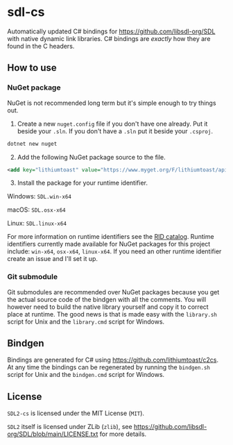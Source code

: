 # sdl-cs

Automatically updated C# bindings for https://github.com/libsdl-org/SDL with native dynamic link libraries. C# bindings are *exactly* how they are found in the C headers.

## How to use

### NuGet package

NuGet is not recommended long term but it's simple enough to try things out.

1. Create a new `nuget.config` file if you don't have one already. Put it beside your `.sln`. If you don't have a `.sln` put it beside your `.csproj`.
```bash
dotnet new nuget
```

2. Add the following NuGet package source to the file.
```xml
<add key="lithiumtoast" value="https://www.myget.org/F/lithiumtoast/api/v3/index.json" />
```

3. Install the package for your runtime identifier.

Windows: `SDL.win-x64`

macOS: `SDL.osx-x64` 

Linux: `SDL.linux-x64` 

For more information on runtime identifiers see the [RID catalog](https://docs.microsoft.com/en-us/dotnet/core/rid-catalog#using-rids). Runtime identifiers currently made available for NuGet packages for this project include: `win-x64`, `osx-x64`, `linux-x64`. If you need an other runtime identifier create an issue and I'll set it up.

### Git submodule

Git submodules are recommended over NuGet packages because you get the actual source code of the bindgen with all the comments.
You will however need to build the native library yourself and copy it to correct place at runtime. The good news is that is made easy with the `library.sh` script for Unix and the `library.cmd` script for Windows.

## Bindgen

Bindings are generated for C# using https://github.com/lithiumtoast/c2cs. At any time the bindings can be regenerated by running the `bindgen.sh` script for Unix and the `bindgen.cmd` script for Windows.

## License

`SDL2-cs` is licensed under the MIT License (`MIT`).

`SDL2` itself is licensed under ZLib (`zlib`), see https://github.com/libsdl-org/SDL/blob/main/LICENSE.txt for more details.
